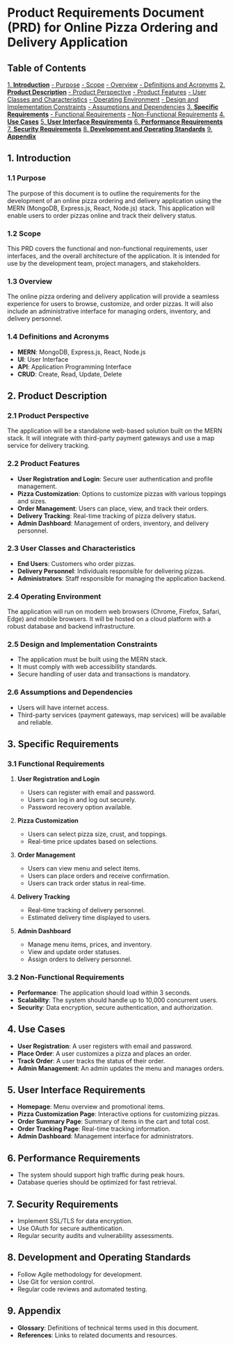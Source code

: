 # Product Requirements Document (PRD) for Online Pizza Ordering and Delivery Application

## Table of Contents

[1. **Introduction**](#1-introduction)
[- Purpose](#11-purpose)
[- Scope](#12-scope)
[- Overview](#13-overview)
[- Definitions and Acronyms](#14-definitions-and-acronyms)
[2. **Product Description**](#2-product-description)
[- Product Perspective](#21-product-perspective)
[- Product Features](#22-product-features)
[- User Classes and Characteristics](#23-user-classes-and-characteristics)
[- Operating Environment](#24-operating-environment)
[- Design and Implementation Constraints](#25-design-and-implementation-constraints)
[- Assumptions and Dependencies](#26-assumptions-and-dependencies)
[3. **Specific Requirements**](#3-specific-requirements)
[- Functional Requirements](#31-functional-requirements)
[- Non-Functional Requirements](#32-non-functional-requirements)
[4. **Use Cases**](#4-use-cases)
[5. **User Interface Requirements**](#5-user-interface-requirements)
[6. **Performance Requirements**](#6-performance-requirements)
[7. **Security Requirements**](#7-security-requirements)
[8. **Development and Operating Standards**](#8-development-and-operating-standards)
[9. **Appendix**](#9-appendix)

## 1. Introduction

### 1.1 Purpose

The purpose of this document is to outline the requirements for the development of an online pizza ordering and delivery application using the MERN (MongoDB, Express.js, React, Node.js) stack. This application will enable users to order pizzas online and track their delivery status.

### 1.2 Scope

This PRD covers the functional and non-functional requirements, user interfaces, and the overall architecture of the application. It is intended for use by the development team, project managers, and stakeholders.

### 1.3 Overview

The online pizza ordering and delivery application will provide a seamless experience for users to browse, customize, and order pizzas. It will also include an administrative interface for managing orders, inventory, and delivery personnel.

### 1.4 Definitions and Acronyms

- **MERN**: MongoDB, Express.js, React, Node.js
- **UI**: User Interface
- **API**: Application Programming Interface
- **CRUD**: Create, Read, Update, Delete

## 2. Product Description

### 2.1 Product Perspective

The application will be a standalone web-based solution built on the MERN stack. It will integrate with third-party payment gateways and use a map service for delivery tracking.

### 2.2 Product Features

- **User Registration and Login**: Secure user authentication and profile management.
- **Pizza Customization**: Options to customize pizzas with various toppings and sizes.
- **Order Management**: Users can place, view, and track their orders.
- **Delivery Tracking**: Real-time tracking of pizza delivery status.
- **Admin Dashboard**: Management of orders, inventory, and delivery personnel.

### 2.3 User Classes and Characteristics

- **End Users**: Customers who order pizzas.
- **Delivery Personnel**: Individuals responsible for delivering pizzas.
- **Administrators**: Staff responsible for managing the application backend.

### 2.4 Operating Environment

The application will run on modern web browsers (Chrome, Firefox, Safari, Edge) and mobile browsers. It will be hosted on a cloud platform with a robust database and backend infrastructure.

### 2.5 Design and Implementation Constraints

- The application must be built using the MERN stack.
- It must comply with web accessibility standards.
- Secure handling of user data and transactions is mandatory.

### 2.6 Assumptions and Dependencies

- Users will have internet access.
- Third-party services (payment gateways, map services) will be available and reliable.

## 3. Specific Requirements

### 3.1 Functional Requirements

1. **User Registration and Login**

   - Users can register with email and password.
   - Users can log in and log out securely.
   - Password recovery option available.

2. **Pizza Customization**

   - Users can select pizza size, crust, and toppings.
   - Real-time price updates based on selections.

3. **Order Management**

   - Users can view menu and select items.
   - Users can place orders and receive confirmation.
   - Users can track order status in real-time.

4. **Delivery Tracking**

   - Real-time tracking of delivery personnel.
   - Estimated delivery time displayed to users.

5. **Admin Dashboard**
   - Manage menu items, prices, and inventory.
   - View and update order statuses.
   - Assign orders to delivery personnel.

### 3.2 Non-Functional Requirements

- **Performance**: The application should load within 3 seconds.
- **Scalability**: The system should handle up to 10,000 concurrent users.
- **Security**: Data encryption, secure authentication, and authorization.

## 4. Use Cases

- **User Registration**: A user registers with email and password.
- **Place Order**: A user customizes a pizza and places an order.
- **Track Order**: A user tracks the status of their order.
- **Admin Management**: An admin updates the menu and manages orders.

## 5. User Interface Requirements

- **Homepage**: Menu overview and promotional items.
- **Pizza Customization Page**: Interactive options for customizing pizzas.
- **Order Summary Page**: Summary of items in the cart and total cost.
- **Order Tracking Page**: Real-time tracking information.
- **Admin Dashboard**: Management interface for administrators.

## 6. Performance Requirements

- The system should support high traffic during peak hours.
- Database queries should be optimized for fast retrieval.

## 7. Security Requirements

- Implement SSL/TLS for data encryption.
- Use OAuth for secure authentication.
- Regular security audits and vulnerability assessments.

## 8. Development and Operating Standards

- Follow Agile methodology for development.
- Use Git for version control.
- Regular code reviews and automated testing.

## 9. Appendix

- **Glossary**: Definitions of technical terms used in this document.
- **References**: Links to related documents and resources.
